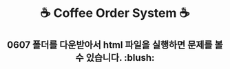 <h1 align='center'> ☕ Coffee Order System ☕</p>

<h2 align='center'> 0607 폴더를 다운받아서 html 파일을 실행하면 문제를 볼 수 있습니다. :blush:
